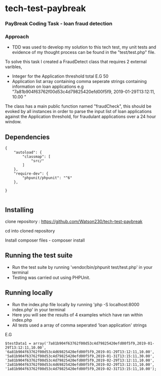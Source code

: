 # tech-test-paybreak

### PayBreak Coding Task - loan fraud detection

### Approach

- TDD was used to develop my solution to this tech test, my unit tests and evidence of my thought process can be found in the "test/test.php" file.

To solve this task I created a FraudDetect class that requires 2 external varibles, 
- Integer for the Application threshold total E.G 50
- Application list array containing comma seperate strings containing information on loan applications e.g "7a81b904f63762f00d53c4d79825420efd00f5f9, 2019-01-29T13:12:11, 10.00 "

The class has a main public function named "fraudCheck", this should be evoked by all instances in order to parse the input list of loan applications against the Application threshold, for fraudulant applications over a 24 hour window.

## Dependencies

```
{
    "autoload": {
        "classmap": [
            "src/"
        ]
    },
    "require-dev": {
        "phpunit/phpunit": "^6"
    },

}


```

## Installing

clone repository : https://github.com/Watson230/tech-test-paybreak

cd into cloned repository 

Install composer files -  composer install

## Running the test suite

- Run the test suite by running 'vendor/bin/phpunit test/test.php' in your terminal
- Testing was carried out using PHPUnit.

## Running locally 

- Run the index.php file locally by running 'php -S localhost:8000 index.php' in your terminal
- Here you will see the results of 4 examples which have ran within index.php
- All tests used a array of comma seperated 'loan application' strings

E.G 

```
$testData1 = array('7a81b904f63762f00d53c4d79825420efd00f5f9,2019-01-29T13:12:11,10.00',
'6a81b904f63762f00d53c4d69825420efd00f5f9,2019-01-29T13:12:11,10.00',
'5a81b904f63762f00d53c4d79825420efd00f5f9,2019-01-31T13:15:11,30.00',
'3a81b904f63762f00d53c4d79825420efd00f5f9,2019-02-29T13:12:11,10.00',
'2a81b904f63762f00d53c4d69825420efd00f5f9,2019-02-29T13:12:11,10.00',
'1a81b904f63762f00d53c4d79825420efd00f5f9,2019-02-31T13:15:11,10.00');

```

